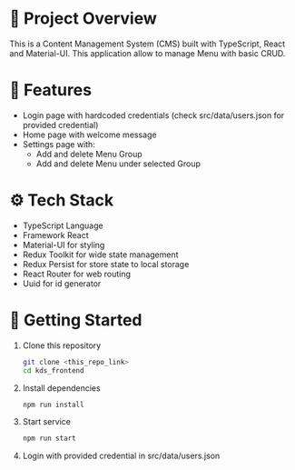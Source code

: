 # 📝 Project Overview

This is a Content Management System (CMS) built with TypeScript, React and Material-UI. This application allow to manage Menu with basic CRUD.

# 🔑 Features

- Login page with hardcoded credentials (check src/data/users.json for provided credential)
- Home page with welcome message
- Settings page with:
  - Add and delete Menu Group
  - Add and delete Menu under selected Group

# ⚙️ Tech Stack
- TypeScript Language
- Framework React
- Material-UI for styling
- Redux Toolkit for wide state management
- Redux Persist for store state to local storage
- React Router for web routing
- Uuid for id generator

# 🚀 Getting Started

1. Clone this repository
   ```bash
   git clone <this_repo_link>
   cd kds_frontend

3. Install dependencies
   ```bash
   npm run install

5. Start service
   ```bash
   npm run start

6. Login with provided credential in src/data/users.json
